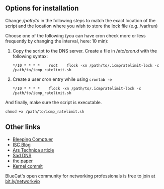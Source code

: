 ## Options for installation

Change _/path/to_ in the following steps to match the exact location of the 
script and the location where you wish to store the lock file (e.g. /var/run)

Choose one of the following (you can have cron check more or less frequently 
by changing the interval, here: 10 min):

1. Copy the script to the DNS server. Create a file in _/etc/cron.d_ with the following syntax:

    ```
    */10 * * * *    root    flock -xn /path/to/.icmpratelimit-lock -c /path/to/icmp_ratelimit.sh
    ```

2. Create a user cron entry while using `crontab -e`

    ```
    */10 * * * *    flock -xn /path/to/.icmpratelimit-lock -c /path/to/icmp_ratelimit.sh
    ```

And finally, make sure the script is executable. 

```
chmod +x /path/to/icmp_ratelimit.sh
```

## Other links

- [Bleeping Comptuer](https://www.bleepingcomputer.com/news/security/dns-cache-poisoning-attacks-return-due-to-linux-weakness/)
- [ISC Blog](https://www.isc.org/blogs/2020-saddns/)
- [Ars Technica article](https://arstechnica.com/information-technology/2020/11/researchers-find-way-to-revive-kaminskys-2008-dns-cache-poisoning-attack/)
- [Sad DNS](https://www.saddns.net/)
- [the paper](https://dl.acm.org/doi/pdf/10.1145/3372297.3417280)
- [Kernel commit](https://git.kernel.org/pub/scm/linux/kernel/git/torvalds/linux.git/commit/net/ipv4/icmp.c?h=v5.10-rc3&id=b38e7819cae946e2edf869e604af1e65a5d241c5)

BlueCat's open community for networking professionals is free to join at [bit.ly/networkvip](https://bit.ly/networkvip)
